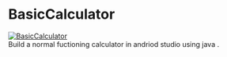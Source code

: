 # BasicCalculator
[![BasicCalculator](https://img.youtube.com/vi/Agy0TdykGdI/0.jpg)](https://www.youtube.com/watch?v=Agy0TdykGdI) </br>
Build a normal fuctioning calculator in andriod studio using java .
